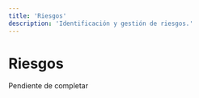 ```yaml
---
title: 'Riesgos'
description: 'Identificación y gestión de riesgos.'
---
```


# Riesgos

Pendiente de completar
